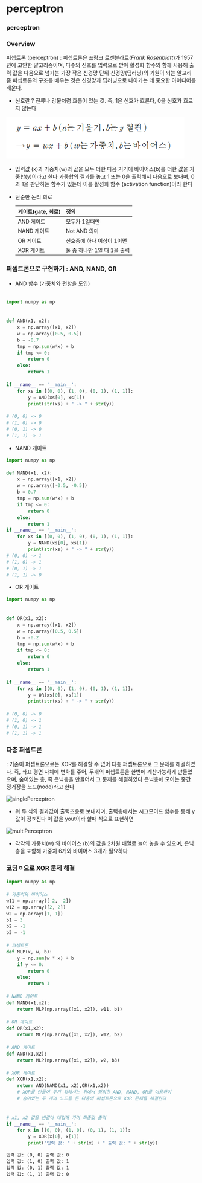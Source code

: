 # perceptron

### perceptron

### Overview

퍼셉트론 \(perceptron\) : 퍼셉트론은 프랑크 로젠블라트\(_Frank Rosenblatt_\)가 1957년에 고안한 알고리즘이며, 다수의 신호를 입력으로 받아 활성화 함수와 함께 사용해 출력 값을 다음으로 넘기는 가장 작은 신경망 단위 신경망\(딥러닝\)의 기원이 되는 알고리즘 퍼셉트론의 구조를 배우는 것은 신경망과 딥러닝으로 나아가는 데 중요한 아이디어를 배운다.

* 신호란 ? 전류나 강물처럼 흐름이 있는 것. 즉, 1은 신호가 흐른다, 0을 신호가 흐르지 않는다  

![perceptron](../.gitbook/assets/perceptron.png)

* 입력값 \(x\)과 가중치\(w\)의 곲을 모두 더한 다음 거기에 바이어스\(b\)를 더한 값을 가중합\(y\)이라고 한다 가중합의 결과를 놓고 1 또는 0을 출력해서 다음으로 보내며, 0과 1을 판단하는 함수가 있는데 이를 활성화 함수 \(activation function\)이라 한다
* 단순한 논리 회로

  | 게이트\(gate, 회로\) | 정의 |
  | :--- | :--- |
  | AND 게이트 | 모두가 1일때만 |
  | NAND 게이트 | Not AND 의미 |
  | OR 게이트 | 신호중에 하나 이상이 1이면 |
  | XOR 게이트 | 둘 중 하나만 1일 때 1을 출력 |

### 퍼셉트론으로 구현하기 : AND, NAND, OR

* AND 함수 \(가중치와 편향을 도입\)

```python

import numpy as np


def AND(x1, x2):
    x = np.array([x1, x2])
    w = np.array([0.5, 0.5])
    b = -0.7
    tmp = np.sum(w*x) + b
    if tmp <= 0:
        return 0
    else:
        return 1

if __name__ == '__main__':
    for xs in [(0, 0), (1, 0), (0, 1), (1, 1)]:
        y = AND(xs[0], xs[1])
        print(str(xs) + " -> " + str(y))
        
# (0, 0) -> 0
# (1, 0) -> 0
# (0, 1) -> 0
# (1, 1) -> 1
```

- NAND 게이트
```python
import numpy as np

def NAND(x1, x2):
    x = np.array([x1, x2])
    w = np.array([-0.5, -0.5])
    b = 0.7
    tmp = np.sum(w*x) + b
    if tmp <= 0:
        return 0
    else:
        return 1
if __name__ == '__main__':
    for xs in [(0, 0), (1, 0), (0, 1), (1, 1)]:
        y = NAND(xs[0], xs[1])
        print(str(xs) + " -> " + str(y))
# (0, 0) -> 1
# (1, 0) -> 1
# (0, 1) -> 1
# (1, 1) -> 0
```

* OR 게이트 

```python
import numpy as np


def OR(x1, x2):
    x = np.array([x1, x2])
    w = np.array([0.5, 0.5])
    b = -0.2
    tmp = np.sum(w*x) + b
    if tmp <= 0:
        return 0
    else:
        return 1

if __name__ == '__main__':
    for xs in [(0, 0), (1, 0), (0, 1), (1, 1)]:
        y = OR(xs[0], xs[1])
        print(str(xs) + " -> " + str(y))
        
# (0, 0) -> 0
# (1, 0) -> 1
# (0, 1) -> 1
# (1, 1) -> 1
```

### 다층 퍼셉트론 
: 기존이 퍼셉트론으로는 XOR를 해결할 수 없어 다층 퍼셉트론으로 그 문제를 해결하였다.
즉, 좌표 평면 자체에 변화를 주어, 두개의 퍼셉트론을 한번에 계산가능하게 만들었으며,
숨어있는 층, 즉 은닉층을 만들어서 그 문제를 해결하였다 
은닉층에 모이는 중간 정거장을 노드(node)라고 한다

![singlePerceptron](../../img/DL/singlePerceptron.png) <br>
- 위 두 식의 결과값이 출력츠응로 보내지며, 출력층에서는 시그모이드 함수를 통해 y값이 정ㅎ진다 
  이 값을 yout이라 할때 식으로 표현하면 

![multiPerceptron](../../img/DL/multiPerceptron.png) <br>
- 각각의 가중치(w) 와 바이어스 (b)의 값을 2차원 배열로 늘어 놓을 수 있으며, 
  은닉층을 포함해 가중치 6개와 바이어스 3개가 필요하다 

### 코딩ㅇ으로 XOR 문제 해결 
```python
import numpy as np

# 가중치와 바이어스
w11 = np.array([-2, -2])
w12 = np.array([2, 2])
w2 = np.array([1, 1])
b1 = 3
b2 = -1
b3 = -1

# 퍼셉트론
def MLP(x, w, b):
    y = np.sum(w * x) + b
    if y <= 0:
        return 0
    else:
        return 1

# NAND 게이트
def NAND(x1,x2):
    return MLP(np.array([x1, x2]), w11, b1)

# OR 게이트
def OR(x1,x2):
    return MLP(np.array([x1, x2]), w12, b2)

# AND 게이트
def AND(x1,x2):
    return MLP(np.array([x1, x2]), w2, b3)

# XOR 게이트
def XOR(x1,x2):
    return AND(NAND(x1, x2),OR(x1,x2))
    # XOR를 만들어 주기 위해서는 위에서 정의한 AND, NAND, OR를 이용하여 
    # 숨어있는 두 개의 노드를 둔 다층의 퍼셉트론으로 XOR 문제를 해결한다  


# x1, x2 값을 번갈아 대입해 가며 최종값 출력
if __name__ == '__main__':
    for x in [(0, 0), (1, 0), (0, 1), (1, 1)]:
        y = XOR(x[0], x[1])
        print("입력 값: " + str(x) + " 출력 값: " + str(y))
```

```text
입력 값: (0, 0) 출력 값: 0
입력 값: (1, 0) 출력 값: 1
입력 값: (0, 1) 출력 값: 1
입력 값: (1, 1) 출력 값: 0
```

